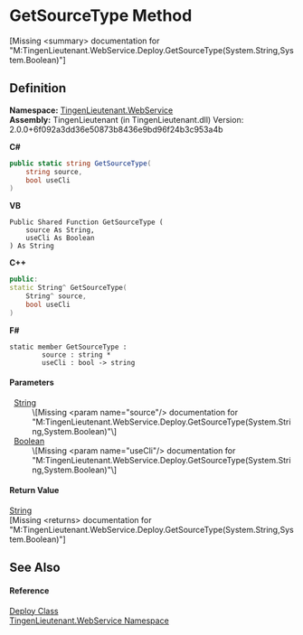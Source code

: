 # GetSourceType Method


\[Missing &lt;summary&gt; documentation for "M:TingenLieutenant.WebService.Deploy.GetSourceType(System.String,System.Boolean)"\]



## Definition
**Namespace:** <a href="fc700f7d-9d7b-2ccf-ed8a-45c33dbca259">TingenLieutenant.WebService</a>  
**Assembly:** TingenLieutenant (in TingenLieutenant.dll) Version: 2.0.0+6f092a3dd36e50873b8436e9bd96f24b3c953a4b

**C#**
``` C#
public static string GetSourceType(
	string source,
	bool useCli
)
```
**VB**
``` VB
Public Shared Function GetSourceType ( 
	source As String,
	useCli As Boolean
) As String
```
**C++**
``` C++
public:
static String^ GetSourceType(
	String^ source, 
	bool useCli
)
```
**F#**
``` F#
static member GetSourceType : 
        source : string * 
        useCli : bool -> string 
```



#### Parameters
<dl><dt>  <a href="https://learn.microsoft.com/dotnet/api/system.string" target="_blank" rel="noopener noreferrer">String</a></dt><dd>\[Missing &lt;param name="source"/&gt; documentation for "M:TingenLieutenant.WebService.Deploy.GetSourceType(System.String,System.Boolean)"\]</dd><dt>  <a href="https://learn.microsoft.com/dotnet/api/system.boolean" target="_blank" rel="noopener noreferrer">Boolean</a></dt><dd>\[Missing &lt;param name="useCli"/&gt; documentation for "M:TingenLieutenant.WebService.Deploy.GetSourceType(System.String,System.Boolean)"\]</dd></dl>

#### Return Value
<a href="https://learn.microsoft.com/dotnet/api/system.string" target="_blank" rel="noopener noreferrer">String</a>  
\[Missing &lt;returns&gt; documentation for "M:TingenLieutenant.WebService.Deploy.GetSourceType(System.String,System.Boolean)"\]

## See Also


#### Reference
<a href="5683af89-b278-09ee-20ef-409c1e8aa8ff">Deploy Class</a>  
<a href="fc700f7d-9d7b-2ccf-ed8a-45c33dbca259">TingenLieutenant.WebService Namespace</a>  

